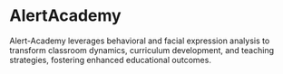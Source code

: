 # AlertAcademy
Alert-Academy leverages behavioral and facial expression analysis to transform classroom dynamics, curriculum development, and teaching strategies, fostering enhanced educational outcomes.
